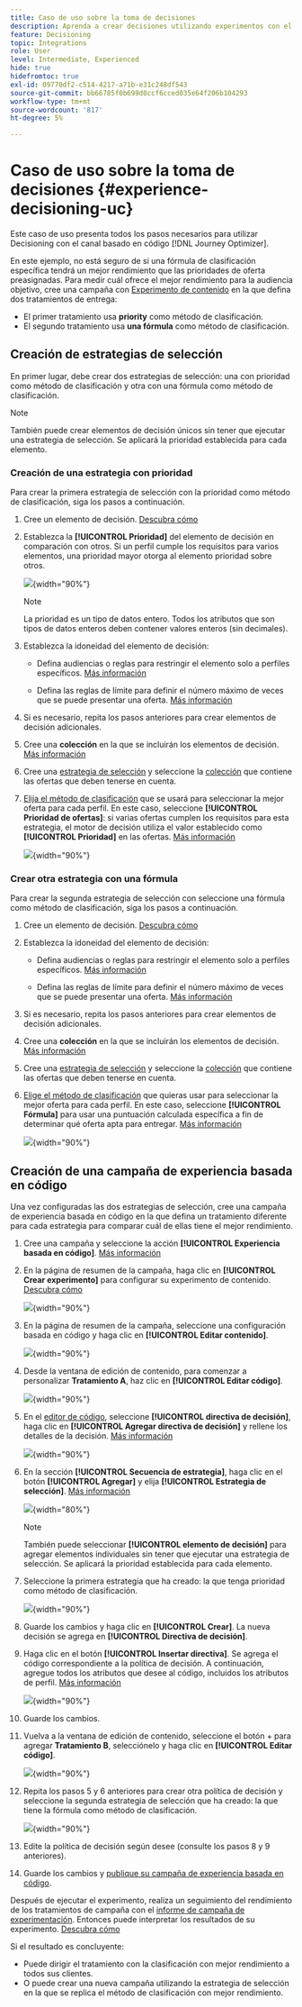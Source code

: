 ```yaml
---
title: Caso de uso sobre la toma de decisiones
description: Aprenda a crear decisiones utilizando experimentos con el canal basado en código
feature: Decisioning
topic: Integrations
role: User
level: Intermediate, Experienced
hide: true
hidefromtoc: true
exl-id: 09770df2-c514-4217-a71b-e31c248df543
source-git-commit: bb66785f0b699d0ccf6cced035e64f206b104293
workflow-type: tm+mt
source-wordcount: '817'
ht-degree: 5%

---
```


# Caso de uso sobre la toma de decisiones {#experience-decisioning-uc}

Este caso de uso presenta todos los pasos necesarios para utilizar Decisioning con el canal basado en código [!DNL Journey Optimizer].

En este ejemplo, no está seguro de si una fórmula de clasificación específica tendrá un mejor rendimiento que las prioridades de oferta preasignadas. Para medir cuál ofrece el mejor rendimiento para la audiencia objetivo, cree una campaña con [Experimento de contenido](../content-management/content-experiment.md) en la que defina dos tratamientos de entrega:

* El primer tratamiento usa **priority** como método de clasificación.
* El segundo tratamiento usa **una fórmula** como método de clasificación.

## Creación de estrategias de selección

En primer lugar, debe crear dos estrategias de selección: una con prioridad como método de clasificación y otra con una fórmula como método de clasificación.

>[!NOTE]
>
>También puede crear elementos de decisión únicos sin tener que ejecutar una estrategia de selección. Se aplicará la prioridad establecida para cada elemento.

### Creación de una estrategia con prioridad

Para crear la primera estrategia de selección con la prioridad como método de clasificación, siga los pasos a continuación.

1. Cree un elemento de decisión. [Descubra cómo](items.md)

1. Establezca la **[!UICONTROL Prioridad]** del elemento de decisión en comparación con otros. Si un perfil cumple los requisitos para varios elementos, una prioridad mayor otorga al elemento prioridad sobre otros.

   ![](assets/exd-uc-item-priority.png){width="90%"}

   >[!NOTE]
   >
   >La prioridad es un tipo de datos entero. Todos los atributos que son tipos de datos enteros deben contener valores enteros (sin decimales).

1. Establezca la idoneidad del elemento de decisión:

   * Defina audiencias o reglas para restringir el elemento solo a perfiles específicos. [Más información](items.md#eligibility)

   * Defina las reglas de límite para definir el número máximo de veces que se puede presentar una oferta. [Más información](items.md#capping)

1. Si es necesario, repita los pasos anteriores para crear elementos de decisión adicionales.

1. Cree una **colección** en la que se incluirán los elementos de decisión. [Más información](collections.md)

1. Cree una [estrategia de selección](selection-strategies.md#create-selection-strategy) y seleccione la [colección](collections.md) que contiene las ofertas que deben tenerse en cuenta.

1. [Elija el método de clasificación](#select-ranking-method) que se usará para seleccionar la mejor oferta para cada perfil. En este caso, seleccione **[!UICONTROL Prioridad de ofertas]**: si varias ofertas cumplen los requisitos para esta estrategia, el motor de decisión utiliza el valor establecido como **[!UICONTROL Prioridad]** en las ofertas. [Más información](selection-strategies.md#offer-priority)

   ![](assets/exd-uc-strategy-priority.png){width="90%"}

### Crear otra estrategia con una fórmula

Para crear la segunda estrategia de selección con seleccione una fórmula como método de clasificación, siga los pasos a continuación.

1. Cree un elemento de decisión. [Descubra cómo](items.md)

   <!--Do you need to set the same **[!UICONTROL Priority]** as for the first decision item, or it won't be considered at all?-->

1. Establezca la idoneidad del elemento de decisión:

   * Defina audiencias o reglas para restringir el elemento solo a perfiles específicos. [Más información](items.md#eligibility)

   * Defina las reglas de límite para definir el número máximo de veces que se puede presentar una oferta. [Más información](items.md#capping)

1. Si es necesario, repita los pasos anteriores para crear elementos de decisión adicionales.

1. Cree una **colección** en la que se incluirán los elementos de decisión. [Más información](collections.md)

1. Cree una [estrategia de selección](selection-strategies.md#create-selection-strategy) y seleccione la [colección](collections.md) que contiene las ofertas que deben tenerse en cuenta.

1. [Elige el método de clasificación](#select-ranking-method) que quieras usar para seleccionar la mejor oferta para cada perfil. En este caso, seleccione **[!UICONTROL Fórmula]** para usar una puntuación calculada específica a fin de determinar qué oferta apta para entregar. [Más información](selection-strategies.md#ranking-formula)

   ![](assets/exd-uc-strategy-formula.png){width="90%"}

## Creación de una campaña de experiencia basada en código

<!--To present the best dynamic offer and experience to your visitors on your website or mobile app, add a decision policy to a code-based campaign.

Define two delivery treatments each containing a different decision policy.-->

Una vez configuradas las dos estrategias de selección, cree una campaña de experiencia basada en código en la que defina un tratamiento diferente para cada estrategia para comparar cuál de ellas tiene el mejor rendimiento.

1. Cree una campaña y seleccione la acción **[!UICONTROL Experiencia basada en código]**. [Más información](../code-based/create-code-based.md)

1. En la página de resumen de la campaña, haga clic en **[!UICONTROL Crear experimento]** para configurar su experimento de contenido. [Descubra cómo](../content-management/content-experiment.md)

   ![](assets/exd-uc-create-experiment.png){width="90%"}

1. En la página de resumen de la campaña, seleccione una configuración basada en código y haga clic en **[!UICONTROL Editar contenido]**.

   ![](assets/exd-uc-edit-cbe-content.png){width="90%"}

1. Desde la ventana de edición de contenido, para comenzar a personalizar **Tratamiento A**, haz clic en **[!UICONTROL Editar código]**.

   ![](assets/exd-uc-experiment-treatment-a.png){width="90%"}

1. En el [editor de código](../code-based/create-code-based.md#edit-code), seleccione **[!UICONTROL directiva de decisión]**, haga clic en **[!UICONTROL Agregar directiva de decisión]** y rellene los detalles de la decisión. [Más información](create-decision.md#add)

   ![](assets/decision-code-based-create.png){width="90%"}

1. En la sección **[!UICONTROL Secuencia de estrategia]**, haga clic en el botón **[!UICONTROL Agregar]** y elija **[!UICONTROL Estrategia de selección]**. [Más información](create-decision.md#select)

   ![](assets/decision-code-based-strategy-sequence.png){width="80%"}

   >[!NOTE]
   >
   >También puede seleccionar **[!UICONTROL elemento de decisión]** para agregar elementos individuales sin tener que ejecutar una estrategia de selección. Se aplicará la prioridad establecida para cada elemento.

1. Seleccione la primera estrategia que ha creado: la que tenga prioridad como método de clasificación.

   ![](assets/exd-uc-experiment-strategy-priority.png){width="90%"}

1. Guarde los cambios y haga clic en **[!UICONTROL Crear]**. La nueva decisión se agrega en **[!UICONTROL Directiva de decisión]**.

1. Haga clic en el botón **[!UICONTROL Insertar directiva]**. Se agrega el código correspondiente a la política de decisión. A continuación, agregue todos los atributos que desee al código, incluidos los atributos de perfil. [Más información](create-decision.md#use-decision-policy)

   ![](assets/exd-uc-experiment-insert-policy.png){width="90%"}

1. Guarde los cambios.

1. Vuelva a la ventana de edición de contenido, seleccione el botón + para agregar **Tratamiento B**, selecciónelo y haga clic en **[!UICONTROL Editar código]**.

   ![](assets/exd-uc-experiment-treatment-b.png){width="90%"}

1. Repita los pasos 5 y 6 anteriores para crear otra política de decisión y seleccione la segunda estrategia de selección que ha creado: la que tiene la fórmula como método de clasificación. <!--Do you need to create exactly the same content to compare only the ranking method?-->

   ![](assets/exd-uc-experiment-strategy-formula.png){width="90%"}

1. Edite la política de decisión según desee (consulte los pasos 8 y 9 anteriores).

1. Guarde los cambios y [publique su campaña de experiencia basada en código](../code-based/publish-code-based.md).

Después de ejecutar el experimento, realiza un seguimiento del rendimiento de los tratamientos de campaña con el [informe de campaña de experimentación](../reports/campaign-global-report-cja-experimentation.md).<!-- and [report on decisioning](cja-reporting.md).--> Entonces puede interpretar los resultados de su experimento. [Descubra cómo](../content-management/get-started-experiment.md#interpret-results)

Si el resultado es concluyente:

* Puede dirigir el tratamiento con la clasificación con mejor rendimiento a todos sus clientes.
* O puede crear una nueva campaña utilizando la estrategia de selección en la que se replica el método de clasificación con mejor rendimiento.